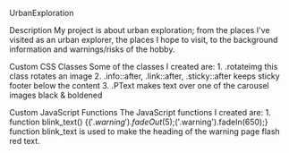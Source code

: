 UrbanExploration

Description
My project is about urban exploration; from the places I've visited as an urban explorer,
the places I hope to visit, to the background information and warnings/risks of the hobby.


Custom CSS Classes
    Some of the classes I created are:
        1. .rotateimg 
            this class rotates an image
        2. .info::after, .link::after, .sticky::after
                keeps sticky footer below the content
        3. .PText
                makes text over one of the carousel images black & boldened


Custom JavaScript Functions
    The JavaScript functions I created are:
        1. function blink_text() {$('.warning').fadeOut(5);$('.warning').fadeIn(650);}
                function blink_text is used to make the heading of the warning page flash red text.
        